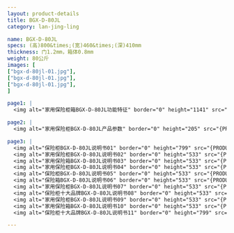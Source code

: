 ```yaml
---
layout: product-details
title: BGX-D-80JL
category: lan-jing-ling

name: BGX-D-80JL
specs: (高)800&times;(宽)460&times;(深)410mm
thickness: 门1.2mm，箱体0.8mm
weight: 80公斤
images: [
["bgx-d-80jl-01.jpg"],
["bgx-d-80jl-01.jpg"],
["bgx-d-80jl-01.jpg"],
]

page1: |
  <img alt="家用保险柜箱BGX-D-80JL功能特征" border="0" height="1141" src="{PRODUCT_IMAGES}bgx-gn.jpg" width="538" />

page2: |
  <img alt="家用保险柜BGX-D-80JL产品参数" border="0" height="205" src="{PRODUCT_IMAGES}bgx-cpcs.jpg" width="538" />

page3: |
  <img alt="保险柜BGX-D-80JL说明书01" border="0" height="799" src="{PRODUCT_IMAGES}bgx-sm01.jpg" width="528" /><br />
  <img alt="家用保险柜BGX-D-80JL说明书02" border="0" height="533" src="{PRODUCT_IMAGES}bgx-sm02.jpg" width="363" /><br />
  <img alt="家用保险箱BGX-D-80JL说明书03" border="0" height="533" src="{PRODUCT_IMAGES}bgx-sm03.jpg" width="363" /><br />
  <img alt="家用保险柜BGX-D-80JL说明书04" border="0" height="533" src="{PRODUCT_IMAGES}bgx-sm04.jpg" width="363" /><br />
  <img alt="保险柜BGX-D-80JL说明书05" border="0" height="533" src="{PRODUCT_IMAGES}bgx-sm05.jpg" width="363" /><br />
  <img alt="保险箱BGX-D-80JL说明书06" border="0" height="533" src="{PRODUCT_IMAGES}bgx-sm06.jpg" width="363" /><br />
  <img alt="家用保险柜BGX-D-80JL说明书07" border="0" height="533" src="{PRODUCT_IMAGES}bgx-sm07.jpg" width="363" /><br />
  <img alt="保险柜十大品牌BGX-D-80JL说明书08" border="0" height="533" src="{PRODUCT_IMAGES}bgx-sm08.jpg" width="363" /><br />
  <img alt="家用保险柜BGX-D-80JL说明书09" border="0" height="533" src="{PRODUCT_IMAGES}bgx-sm09.jpg" width="363" /><br />
  <img alt="家用保险箱BGX-D-80JL说明书10" border="0" height="533" src="{PRODUCT_IMAGES}bgx-sm10.jpg" width="363" /><br />
  <img alt="保险柜十大品牌BGX-D-80JL说明书11" border="0" height="799" src="{PRODUCT_IMAGES}bgx-sm11.jpg" width="528" />

---
```

